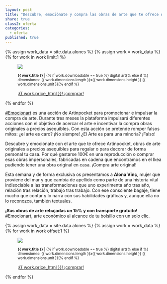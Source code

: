 ```yaml
---
layout: post
title: "Descubre, emociónate y compra las obras de arte que te ofrece Artinpocket"
share: true
class2: oferta
categories:
  - oferta
published: true
---
```


{% assign work_data = site.data.alones %}
{% assign work = work_data %}
{% for work in work limit:1 %}
<figure class="text-center">
	<img src="{{ work.featured_src }}">
	<figcaption>
		<p><small><strong>{{ work.title }}</strong> | {% if work.downloadable == true %} digital art{% else if %} dimensiones: {{ work.dimensions.length }}x{{ work.dimensions.height }} {{ work.dimensions.unit }}{% endif %}</small></p>
		<p><a href="{{ work.permalink }}" class="btn btn-primary btn-lg">¡{{ work.price_html }}! ¡comprar! <i class="fa fa-credit-card"></i></a></p>
	</figcaption>
</figure>
{% endfor %}

<!--more-->

[#Emocionart](/) es una acción de Artinpocket para promocionar e impulsar la compra de arte. Durante tres meses la plataforma impulsará diferentes acciones con el objetivo de acercar el arte e incentivar la compra obras originales a precios asequibles. Con esta acción se pretende romper falsos mítos: ¿el arte es caro? ¡No siempre! ¿El Arte es para una minoría? ¡Falso! 

Descubre y emociónate con el arte que te ofrece Artinpocket, obras de arte originales a precios asequibles para regalar o para decorar de forma personal tu casa. Por qué gastarse 100€ en una reproducción o comprar esas obras impersonales, fabricadas en cadena que encontramos en el Ikea pudiendo tener una obra original en casa. ¡Compra arte original!

Esta semana y de forma exclusiva os presentamos a  **Alona Vinç**, mujer que proviene del mar y que cambia de apellido como parte de una historia vital indisociable a las transformaciones que uno experimenta año tras año, relación tras relación, trabajo tras trabajo. Con ese consciente bagaje, tiene mucho que contar y lo narra con sus habilidades gráficas y, aunque ella no lo reconozca, también textuales.

**¡Sus obras de arte rebajadas un 15% y con transporte gratuito!** #Emocionart, arte económico al alcance de tu bolsillo con un solo clic.

{% assign work_data = site.data.alones %}
{% assign work = work_data %}
{% for work in work offset:1 %}
<figure class="text-center">
	<img src="{{ work.featured_src }}">
	<figcaption>
		<p><small><strong>{{ work.title }}</strong> | {% if work.downloadable == true %} digital art{% else if %} dimensiones: {{ work.dimensions.length }}x{{ work.dimensions.height }} {{ work.dimensions.unit }}{% endif %}</small></p>
		<p><a href="{{ work.permalink }}" class="btn btn-primary btn-lg">¡{{ work.price_html }}! ¡comprar! <i class="fa fa-credit-card"></i></a></p>
	</figcaption>
</figure>
{% endfor %}